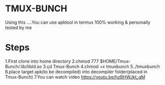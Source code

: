 # TMUX-BUNCH
Using this ....You can use apktool in termux 100% working &amp; personally tested by me

# Steps
1.First clone into home directory
2.chmod 777 $HOME/Tmux-Bunch/.lib/libld.so
3.çd Tmux-Bunch
4.chmod +x tmuxbunch
5../tmuxbunch
6.place target apk(to be decompiled) into decompiler folder(placed in Tmux-Bunch)
7.You can watch video https://youtu.be/hzBHWJkt_gM 
